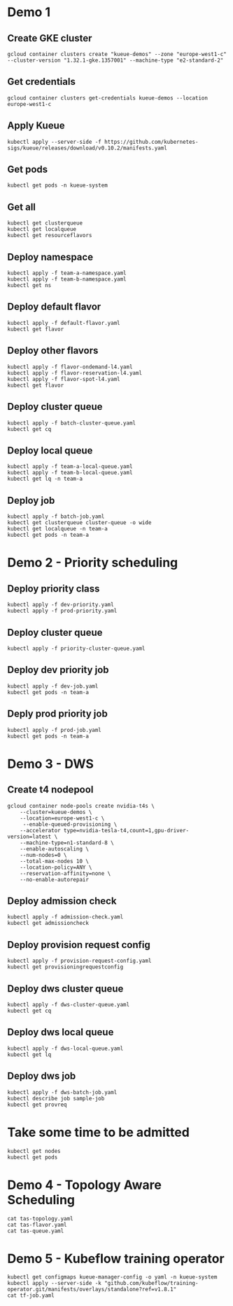 # Demo 1
## Create GKE cluster
```
gcloud container clusters create "kueue-demos" --zone "europe-west1-c" --cluster-version "1.32.1-gke.1357001" --machine-type "e2-standard-2"
```

## Get credentials
```
gcloud container clusters get-credentials kueue-demos --location europe-west1-c
```

## Apply Kueue
```
kubectl apply --server-side -f https://github.com/kubernetes-sigs/kueue/releases/download/v0.10.2/manifests.yaml
```

## Get pods
```
kubectl get pods -n kueue-system
```

## Get all
```
kubectl get clusterqueue
kubectl get localqueue
kubectl get resourceflavors
```

## Deploy namespace
```
kubectl apply -f team-a-namespace.yaml
kubectl apply -f team-b-namespace.yaml
kubectl get ns
```

## Deploy default flavor
```
kubectl apply -f default-flavor.yaml
kubectl get flavor
```

## Deploy other flavors
```
kubectl apply -f flavor-ondemand-l4.yaml
kubectl apply -f flavor-reservation-l4.yaml
kubectl apply -f flavor-spot-l4.yaml
kubectl get flavor
```

## Deploy cluster queue
```
kubectl apply -f batch-cluster-queue.yaml
kubectl get cq
```

## Deploy local queue
```
kubectl apply -f team-a-local-queue.yaml
kubectl apply -f team-b-local-queue.yaml
kubectl get lq -n team-a
```

## Deploy job
```
kubectl apply -f batch-job.yaml
kubectl get clusterqueue cluster-queue -o wide
kubectl get localqueue -n team-a
kubectl get pods -n team-a
```

# Demo 2 - Priority scheduling
## Deploy priority class
```
kubectl apply -f dev-priority.yaml
kubectl apply -f prod-priority.yaml
```

## Deploy cluster queue
```
kubectl apply -f priority-cluster-queue.yaml
```

## Deploy dev priority job
```
kubectl apply -f dev-job.yaml
kubectl get pods -n team-a
```

## Deply prod priority job
```
kubectl apply -f prod-job.yaml
kubectl get pods -n team-a
```

# Demo 3 - DWS
## Create t4 nodepool
```
gcloud container node-pools create nvidia-t4s \
    --cluster=kueue-demos \
    --location=europe-west1-c \
     --enable-queued-provisioning \
    --accelerator type=nvidia-tesla-t4,count=1,gpu-driver-version=latest \
    --machine-type=n1-standard-8 \
    --enable-autoscaling \
    --num-nodes=0 \
    --total-max-nodes 10 \
    --location-policy=ANY \
    --reservation-affinity=none \
    --no-enable-autorepair
```

## Deploy admission check
```
kubectl apply -f admission-check.yaml
kubectl get admissioncheck
```

## Deploy provision request config
```
kubectl apply -f provision-request-config.yaml
kubectl get provisioningrequestconfig
```

## Deploy dws cluster queue
```
kubectl apply -f dws-cluster-queue.yaml
kubectl get cq
```

## Deploy dws local queue
```
kubectl apply -f dws-local-queue.yaml
kubectl get lq
```

## Deploy dws job
```
kubectl apply -f dws-batch-job.yaml
kubectl describe job sample-job
kubectl get provreq
```

# Take some time to be admitted
```
kubectl get nodes
kubectl get pods
```

# Demo 4 - Topology Aware Scheduling
```
cat tas-topology.yaml
cat tas-flavor.yaml
cat tas-queue.yaml
```

# Demo 5 - Kubeflow training operator
```
kubectl get configmaps kueue-manager-config -o yaml -n kueue-system
kubectl apply --server-side -k "github.com/kubeflow/training-operator.git/manifests/overlays/standalone?ref=v1.8.1"
cat tf-job.yaml
```
